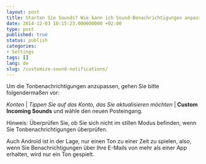 ```yaml
---
layout: post
title: Starten Sie Sounds? Wie kann ich Sound-Benachrichtigungen anpassen?
date: 2014-12-03 10:15:23.000000000 +02:00
type: post
published: true
status: publish
categories:
- Settings
tags: []
lang: de
slug: /customize-sound-notifications/
---
```


Um die Tonbenachrichtigungen anzupassen, gehen Sie bitte folgendermaßen vor:

*Konten* \| *Tippen Sie auf das Konto, das Sie aktualisieren möchten* \| **Custom Incoming Sounds** und wähle den neuen Posteingang.

Hinweis: Überprüfen Sie, ob Sie sich nicht im stillen Modus befinden, wenn Sie Tonbenachrichtigungen überprüfen.

Auch Android ist in der Lage, nur einen Ton zu einer Zeit zu spielen, also, wenn Sie Benachrichtigungen über Ihre E-Mails von mehr als einer App erhalten, wird nur ein Ton gespielt.
